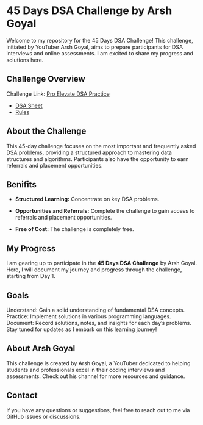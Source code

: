 
# 45 Days DSA Challenge by Arsh Goyal

Welcome to my repository for the 45 Days DSA Challenge! This challenge, initiated by YouTuber Arsh Goyal, aims to prepare participants for DSA interviews and online assessments. I am excited to share my progress and solutions here.


## Challenge Overview

Challenge Link: [Pro Elevate DSA Practice](https://www.proelevate.in/dsa-practic...)

- [DSA Sheet](https://docs.google.com/spreadsheets/...)
- [Rules](https://docs.google.com/document/d/1L...)
## About the Challenge

This 45-day challenge focuses on the most important and frequently asked DSA problems, providing a structured approach to mastering data structures and algorithms. Participants also have the opportunity to earn referrals and placement opportunities.

## Benifits
- **Structured Learning:** Concentrate on key DSA problems.

- **Opportunities and Referrals:** Complete the challenge to gain access to referrals and placement opportunities.

- **Free of Cost:** The challenge is completely free.
## My Progress

I am gearing up to participate in the **45 Days DSA Challenge** by Arsh Goyal. Here, I will document my journey and progress through the challenge, starting from Day 1.

## Goals
Understand: Gain a solid understanding of fundamental DSA concepts.
Practice: Implement solutions in various programming languages.
Document: Record solutions, notes, and insights for each day’s problems.
Stay tuned for updates as I embark on this learning journey!
##  About Arsh Goyal
This challenge is created by Arsh Goyal, a YouTuber dedicated to helping students and professionals excel in their coding interviews and assessments. Check out his channel for more resources and guidance.
## Contact

If you have any questions or suggestions, feel free to reach out to me via GitHub issues or discussions.
